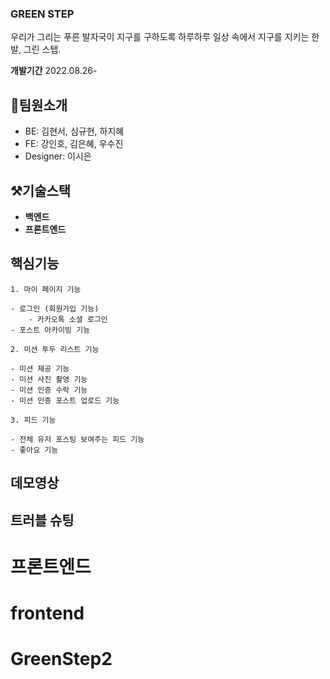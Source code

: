 ### GREEN STEP

우리가 그리는 푸른 발자국이 지구를 구하도록
하루하루 일상 속에서 지구를 지키는 한 발, 그린 스탭.

**개발기간**
2022.08.26-

## 👥팀원소개

- BE: 김현서, 심규현, 하지혜
- FE: 강인호, 김은혜, 우수진
- Designer: 이시은

## ⚒️기술스택

- **백엔드**
- **프론트엔드**

## 핵심기능

```
1. 마이 페이지 기능

- 로그인 (회원가입 기능)
    - 카카오톡 소셜 로그인
- 포스트 아카이빙 기능

2. 미션 투두 리스트 기능

- 미션 제공 기능
- 미션 사진 촬영 기능
- 미션 인증 수락 기능
- 미션 인증 포스트 업로드 기능

3. 피드 기능

- 전체 유저 포스팅 보여주는 피드 기능
- 좋아요 기능

```

## 데모영상

## 트러블 슈팅
# 프론트엔드
# frontend
# GreenStep2

